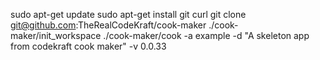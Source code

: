 sudo apt-get update
sudo apt-get install git curl
git clone git@github.com:TheRealCodeKraft/cook-maker
./cook-maker/init_workspace
./cook-maker/cook -a example -d "A skeleton app from codekraft cook maker" -v 0.0.33
